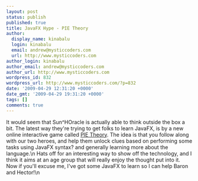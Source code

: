 ```yaml
---
layout: post
status: publish
published: true
title: JavaFX Hype - PIE Theory
author:
  display_name: kinabalu
  login: kinabalu
  email: andrew@mysticcoders.com
  url: http://www.mysticcoders.com
author_login: kinabalu
author_email: andrew@mysticcoders.com
author_url: http://www.mysticcoders.com
wordpress_id: 832
wordpress_url: http://www.mysticcoders.com/?p=832
date: '2009-04-29 12:31:20 +0000'
date_gmt: '2009-04-29 19:31:20 +0000'
tags: []
comments: true
---
```

It would seem that Sun^HOracle is actually able to think outside the box a bit.  The latest way they're trying to get folks to learn JavaFX, is by a new online interactive game called <a href="http://blogs.sun.com/ontherecord/entry/pie_theory" target="_blank">PIE Theory</a>.  The idea is that you follow along with our two heroes, and help them unlock clues based on performing some tasks using JavaFX syntax?  and generally learning more about the language.<a id="more"></a><a id="more-832"></a>\n
Hats off for an interesting way to show off the technology, and I think it aims at an age group that will really enjoy the thought put into it.  Now if you'll excuse me, I've got some JavaFX to learn so I can help Baron and Hector!\n
